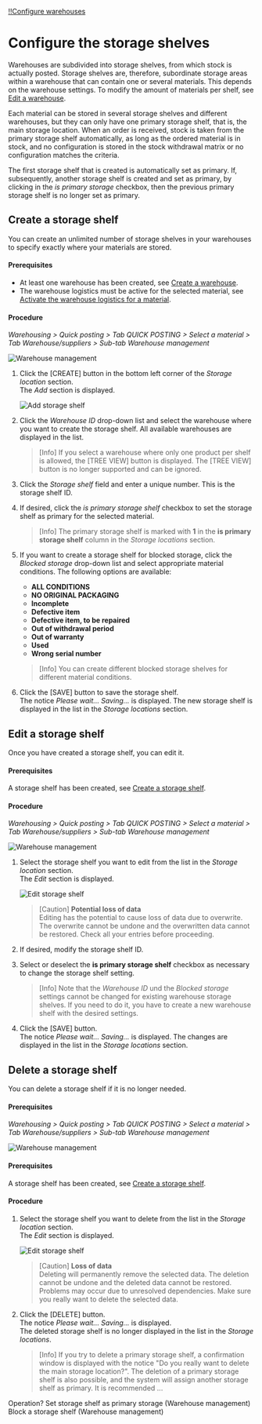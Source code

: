 [!!Configure warehouses](./02_ConfigureWarehouses.md)

# Configure the storage shelves 

Warehouses are subdivided into storage shelves, from which stock is actually posted. Storage shelves are, therefore, subordinate storage areas within a warehouse that can contain one or several materials. This depends on the warehouse settings. To modify the amount of materials per shelf, see [Edit a warehouse](./02_ConfigureWarehouses.md#edit-a-warehouse).

Each material can be stored in several storage shelves and different warehouses, but they can only have one primary storage shelf, that is, the main storage location. When an order is received, stock is taken from the primary storage shelf automatically, as long as the ordered material is in stock, and no configuration is stored in the stock withdrawal matrix or no configuration matches the criteria.

The first storage shelf that is created is automatically set as primary. If, subsequently, another storage shelf is created and set as primary, by clicking in the *is primary storage* checkbox, then the previous primary storage shelf is no longer set as primary.


## Create a storage shelf  

You can create an unlimited number of storage shelves in your warehouses to specify exactly where your materials are stored.

#### Prerequisites

- At least one warehouse has been created, see [Create a warehouse](./02_ConfigureWarehouses.md#create-a-warehouse).
- The warehouse logistics must be active for the selected material, see [Activate the warehouse logistics for a material](../Operation/01_ManageStock.md#activate-warehouse-logistics-for-a-material).

#### Procedure

*Warehousing > Quick posting > Tab QUICK POSTING > Select a material > Tab Warehouse/suppliers > Sub-tab Warehouse management*

![Warehouse management](../../Assets/Screenshots/RetailSuiteWarehousing/QuickBooking/WarehouseSuppliers/WarehouseManagement/WarehouseManagement.png "[Warehouse management]")

1. Click the [CREATE] button in the bottom left corner of the *Storage location* section.  
    The *Add* section is displayed.

    ![Add storage shelf](../../Assets/Screenshots/RetailSuiteWarehousing/QuickBooking/WarehouseSuppliers/WarehouseManagement/AddStorageShelf.png "[Add storage shelf]")

2. Click the *Warehouse ID* drop-down list and select the warehouse where you want to create the storage shelf. All available warehouses are displayed in the list.

    > [Info] If you select a warehouse where only one product per shelf is allowed, the [TREE VIEW] button is displayed. The [TREE VIEW] button is no longer supported and can be ignored. 

[comment]: <> (Storage shelf: Address drop-down list -> Wenn One product per shelf -> TREE VIEW button, beim Klicken zur Lagerplanung, aber was bewirkt das? Oder einfach weglassen?)

3. Click the *Storage shelf* field and enter a unique number. This is the storage shelf ID.  

4. If desired, click the *is primary storage shelf* checkbox to set the storage shelf as primary for the selected material.  

    > [Info] The primary storage shelf is marked with **1** in the **is primary storage shelf** column in the *Storage locations* section. 

5. If you want to create a storage shelf for blocked storage, click the *Blocked storage* drop-down list and select appropriate material conditions. The following options are available:  

    - **ALL CONDITIONS**  
    - **NO ORIGINAL PACKAGING**  
    - **Incomplete**
    - **Defective item**
    - **Defective item, to be repaired**
    - **Out of withdrawal period**
    - **Out of warranty**
    - **Used**
    - **Wrong serial number**

    > [Info] You can create different blocked storage shelves for different material conditions. 
    
6. Click the [SAVE] button to save the storage shelf.  
    The notice *Please wait... Saving...* is displayed. The new storage shelf is displayed in the list in the *Storage locations* section. 



## Edit a storage shelf  

Once you have created a storage shelf, you can edit it.

#### Prerequisites

A storage shelf has been created, see [Create a storage shelf](#create-a-storage-shelf).

#### Procedure

*Warehousing > Quick posting > Tab QUICK POSTING > Select a material > Tab Warehouse/suppliers > Sub-tab Warehouse management*

![Warehouse management](../../Assets/Screenshots/RetailSuiteWarehousing/QuickBooking/WarehouseSuppliers/WarehouseManagement/WarehouseManagement.png "[Warehouse management]")

1. Select the storage shelf you want to edit from the list in the *Storage location* section.  
    The *Edit* section is displayed.

    ![Edit storage shelf](../../Assets/Screenshots/RetailSuiteWarehousing/QuickBooking/WarehouseSuppliers/WarehouseManagement/EditStorageShelf.png "[Edit storage shelf]")  

    > [Caution] **Potential loss of data**   
    Editing has the potential to cause loss of data due to overwrite. The overwrite cannot be undone and the overwritten data cannot be restored. Check all your entries before proceeding.

2. If desired, modify the storage shelf ID.  

3. Select or deselect the **is primary storage shelf** checkbox as necessary to change the storage shelf setting.  
    
    > [Info] Note that the *Warehouse ID* und the *Blocked storage* settings cannot be changed for existing warehouse storage shelves. If you need to do it, you have to create a new warehouse shelf with the desired settings.   

4. Click the [SAVE] button.  
    The notice *Please wait... Saving...* is displayed. The changes are displayed in the list in the *Storage locations* section. 



## Delete a storage shelf   

You can delete a storage shelf if it is no longer needed.

#### Prerequisites

*Warehousing > Quick posting > Tab QUICK POSTING > Select a material > Tab Warehouse/suppliers > Sub-tab Warehouse management*

![Warehouse management](../../Assets/Screenshots/RetailSuiteWarehousing/QuickBooking/WarehouseSuppliers/WarehouseManagement/WarehouseManagement.png "[Warehouse management]")

#### Prerequisites

A storage shelf has been created, see [Create a storage shelf](#create-a-storage-shelf).

#### Procedure

1. Select the storage shelf you want to delete from the list in the *Storage location* section.  
    The *Edit* section is displayed.

    ![Edit storage shelf](../../Assets/Screenshots/RetailSuiteWarehousing/QuickBooking/WarehouseSuppliers/WarehouseManagement/EditStorageShelf.png "[Edit storage shelf]")

    > [Caution] **Loss of data**  
    Deleting will permanently remove the selected data. The deletion cannot be undone and the deleted data cannot be restored. Problems may occur due to unresolved dependencies. Make sure you really want to delete the selected data.

2. Click the [DELETE] button.  
    The notice *Please wait... Saving...* is displayed.  
    The deleted storage shelf is no longer displayed in the list in the *Storage locations*.  

    > [Info] If you try to delete a primary storage shelf, a confirmation window is displayed with the notice "Do you really want to delete the main storage location?". The deletion of a primary storage shelf is also possible, and the system will assign another storage shelf as primary. It is recommended ...

[comment]: <> (Ist das so gedacht? Was wird empfohlen? Kann es nicht zu Probleme wegen Abhängigkeiten führen? Mit welchem Kriterium wird das neue Primär-Lagerfach vom System zugeordnet?)




Operation?
Set storage shelf as primary storage (Warehouse management) 
Block a storage shelf (Warehouse management) 
